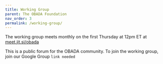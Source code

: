 ```yaml
---
title: Working Group
parent: The OBADA Foundation
nav_order: 3
permalink: /working-group/
---
```


The working group meets monthly on the first Thursday at 12pm ET at [meet.jit.si/obada](meet.jit.si/obada)

This is a public forum for the OBADA community.   To join the working group, join our Google Group `link needed`

